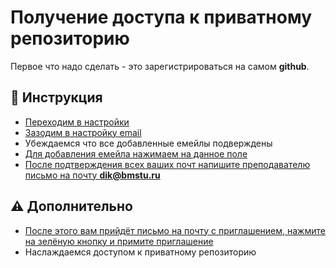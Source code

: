 # Получение доступа к приватному репозиторию 

Первое что надо сделать - это зарегистрироваться на самом **github**.

## 💬 Инструкция
- [Переходим в настройки](https://media.discordapp.net/attachments/546238807838687242/786940512551567380/unknown.png?width=134&height=288)
- [Зазодим в настройку email](https://github.com/settings/emails)
- Убеждаемся что все добавленные емейлы подверждены
- [Для добавления емейла нажимаем на данное поле](https://media.discordapp.net/attachments/546238807838687242/786941442333343814/unknown.png?width=626&height=282)
- [После подтверждения всех ваших почт напишите преподавателю письмо на почту **dik@bmstu.ru**](https://media.discordapp.net/attachments/546238807838687242/786942046040490024/unknown.png?width=271&height=99)

## ⚠️ Дополнительно
- [После этого вам прийдёт письмо на почту с приглашением, нажмите на зелёную кнопку и примите приглашение](https://media.discordapp.net/attachments/546238807838687242/786942482638045224/unknown.png?width=444&height=209)
- Наслаждаемся доступом к приватному репозиторию

